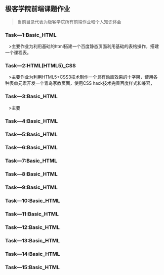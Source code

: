 ## 极客学院前端课题作业
>当前目录代表为极客学院所有前端作业和个人知识体会

### Task—1:Basic_HTML
    >主要作业为利用基础的html搭建一个百度静态页面利用基础的表格操作，搭建一个课程表。
### Task—2:HTML(HTML5)_CSS
    >主要作业为利用HTML5+CSS3技术制作一个具有动画效果的十字架，使用各种表单元素开发一个青岛家教页面，使用CSS hack技术完善百度样式和兼容，
### Task—3:Basic_HTML
    >主要
### Task—4:Basic_HTML

### Task—5:Basic_HTML

### Task—6:Basic_HTML

### Task—7:Basic_HTML

### Task—8:Basic_HTML

### Task—9:Basic_HTML

### Task—10:Basic_HTML

### Task—11:Basic_HTML

### Task—12:Basic_HTML

### Task—13:Basic_HTML

### Task—14:Basic_HTML

### Task—15:Basic_HTML
